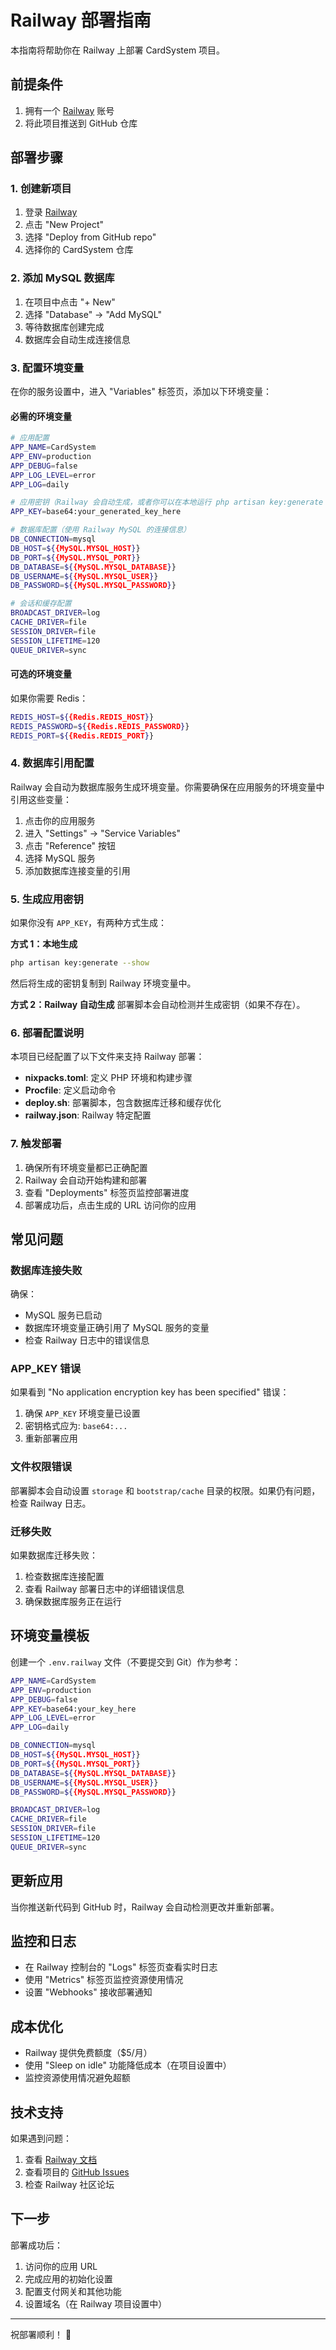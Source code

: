 # Railway 部署指南

本指南将帮助你在 Railway 上部署 CardSystem 项目。

## 前提条件

1. 拥有一个 [Railway](https://railway.app) 账号
2. 将此项目推送到 GitHub 仓库

## 部署步骤

### 1. 创建新项目

1. 登录 [Railway](https://railway.app)
2. 点击 "New Project"
3. 选择 "Deploy from GitHub repo"
4. 选择你的 CardSystem 仓库

### 2. 添加 MySQL 数据库

1. 在项目中点击 "+ New"
2. 选择 "Database" → "Add MySQL"
3. 等待数据库创建完成
4. 数据库会自动生成连接信息

### 3. 配置环境变量

在你的服务设置中，进入 "Variables" 标签页，添加以下环境变量：

#### 必需的环境变量

```bash
# 应用配置
APP_NAME=CardSystem
APP_ENV=production
APP_DEBUG=false
APP_LOG_LEVEL=error
APP_LOG=daily

# 应用密钥（Railway 会自动生成，或者你可以在本地运行 php artisan key:generate 获取）
APP_KEY=base64:your_generated_key_here

# 数据库配置（使用 Railway MySQL 的连接信息）
DB_CONNECTION=mysql
DB_HOST=${{MySQL.MYSQL_HOST}}
DB_PORT=${{MySQL.MYSQL_PORT}}
DB_DATABASE=${{MySQL.MYSQL_DATABASE}}
DB_USERNAME=${{MySQL.MYSQL_USER}}
DB_PASSWORD=${{MySQL.MYSQL_PASSWORD}}

# 会话和缓存配置
BROADCAST_DRIVER=log
CACHE_DRIVER=file
SESSION_DRIVER=file
SESSION_LIFETIME=120
QUEUE_DRIVER=sync
```

#### 可选的环境变量

如果你需要 Redis：

```bash
REDIS_HOST=${{Redis.REDIS_HOST}}
REDIS_PASSWORD=${{Redis.REDIS_PASSWORD}}
REDIS_PORT=${{Redis.REDIS_PORT}}
```

### 4. 数据库引用配置

Railway 会自动为数据库服务生成环境变量。你需要确保在应用服务的环境变量中引用这些变量：

1. 点击你的应用服务
2. 进入 "Settings" → "Service Variables"
3. 点击 "Reference" 按钮
4. 选择 MySQL 服务
5. 添加数据库连接变量的引用

### 5. 生成应用密钥

如果你没有 `APP_KEY`，有两种方式生成：

**方式 1：本地生成**
```bash
php artisan key:generate --show
```
然后将生成的密钥复制到 Railway 环境变量中。

**方式 2：Railway 自动生成**
部署脚本会自动检测并生成密钥（如果不存在）。

### 6. 部署配置说明

本项目已经配置了以下文件来支持 Railway 部署：

- **nixpacks.toml**: 定义 PHP 环境和构建步骤
- **Procfile**: 定义启动命令
- **deploy.sh**: 部署脚本，包含数据库迁移和缓存优化
- **railway.json**: Railway 特定配置

### 7. 触发部署

1. 确保所有环境变量都已正确配置
2. Railway 会自动开始构建和部署
3. 查看 "Deployments" 标签页监控部署进度
4. 部署成功后，点击生成的 URL 访问你的应用

## 常见问题

### 数据库连接失败

确保：
- MySQL 服务已启动
- 数据库环境变量正确引用了 MySQL 服务的变量
- 检查 Railway 日志中的错误信息

### APP_KEY 错误

如果看到 "No application encryption key has been specified" 错误：
1. 确保 `APP_KEY` 环境变量已设置
2. 密钥格式应为: `base64:...`
3. 重新部署应用

### 文件权限错误

部署脚本会自动设置 `storage` 和 `bootstrap/cache` 目录的权限。如果仍有问题，检查 Railway 日志。

### 迁移失败

如果数据库迁移失败：
1. 检查数据库连接配置
2. 查看 Railway 部署日志中的详细错误信息
3. 确保数据库服务正在运行

## 环境变量模板

创建一个 `.env.railway` 文件（不要提交到 Git）作为参考：

```bash
APP_NAME=CardSystem
APP_ENV=production
APP_DEBUG=false
APP_KEY=base64:your_key_here
APP_LOG_LEVEL=error
APP_LOG=daily

DB_CONNECTION=mysql
DB_HOST=${{MySQL.MYSQL_HOST}}
DB_PORT=${{MySQL.MYSQL_PORT}}
DB_DATABASE=${{MySQL.MYSQL_DATABASE}}
DB_USERNAME=${{MySQL.MYSQL_USER}}
DB_PASSWORD=${{MySQL.MYSQL_PASSWORD}}

BROADCAST_DRIVER=log
CACHE_DRIVER=file
SESSION_DRIVER=file
SESSION_LIFETIME=120
QUEUE_DRIVER=sync
```

## 更新应用

当你推送新代码到 GitHub 时，Railway 会自动检测更改并重新部署。

## 监控和日志

- 在 Railway 控制台的 "Logs" 标签页查看实时日志
- 使用 "Metrics" 标签页监控资源使用情况
- 设置 "Webhooks" 接收部署通知

## 成本优化

- Railway 提供免费额度（$5/月）
- 使用 "Sleep on idle" 功能降低成本（在项目设置中）
- 监控资源使用情况避免超额

## 技术支持

如果遇到问题：
1. 查看 [Railway 文档](https://docs.railway.app)
2. 查看项目的 [GitHub Issues](https://github.com/Tai7sy/card-system/issues)
3. 检查 Railway 社区论坛

## 下一步

部署成功后：
1. 访问你的应用 URL
2. 完成应用的初始化设置
3. 配置支付网关和其他功能
4. 设置域名（在 Railway 项目设置中）

---

祝部署顺利！ 🚀
